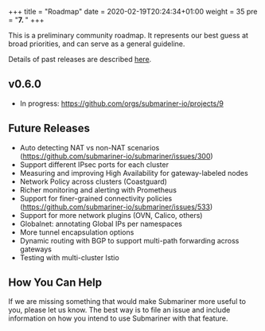 +++
title = "Roadmap"
date = 2020-02-19T20:24:34+01:00
weight = 35
pre = "<b>7. </b>"
+++

This is a preliminary community roadmap. It represents our best guess at broad priorities, and can serve as a general guideline.

Details of past releases are described [here](../releases).

## v0.6.0
* In progress: <https://github.com/orgs/submariner-io/projects/9>

## Future Releases
* Auto detecting NAT vs non-NAT scenarios (https://github.com/submariner-io/submariner/issues/300)
* Support different IPsec ports for each cluster
* Measuring and improving High Availability for gateway-labeled nodes
* Network Policy across clusters (Coastguard)
* Richer monitoring and alerting with Prometheus
* Support for finer-grained connectivity policies (https://github.com/submariner-io/submariner/issues/533)
* Support for more network plugins (OVN, Calico, others)
* Globalnet: annotating Global IPs per namespaces
* More tunnel encapsulation options 
* Dynamic routing with BGP to support multi-path forwarding across gateways 
* Testing with multi-cluster Istio

## How You Can Help
If we are missing something that would make Submariner more useful to you, please let us know. The best way is to file an issue and include information on how you intend to use Submariner with that feature.
